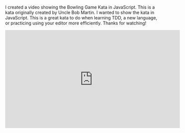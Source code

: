 I created a video showing the Bowling Game Kata in JavaScript. This is a kata originally created by Uncle Bob Martin. I wanted to show the kata in JavaScript. This is a great kata to do when learning TDD, a new language, or practicing using your editor more efficiently. Thanks for watching!

<iframe width="560" height="315" src="https://www.youtube.com/embed/brahHchaegc" frameborder="0" allow="accelerometer; autoplay; encrypted-media; gyroscope; picture-in-picture" allowfullscreen></iframe>
